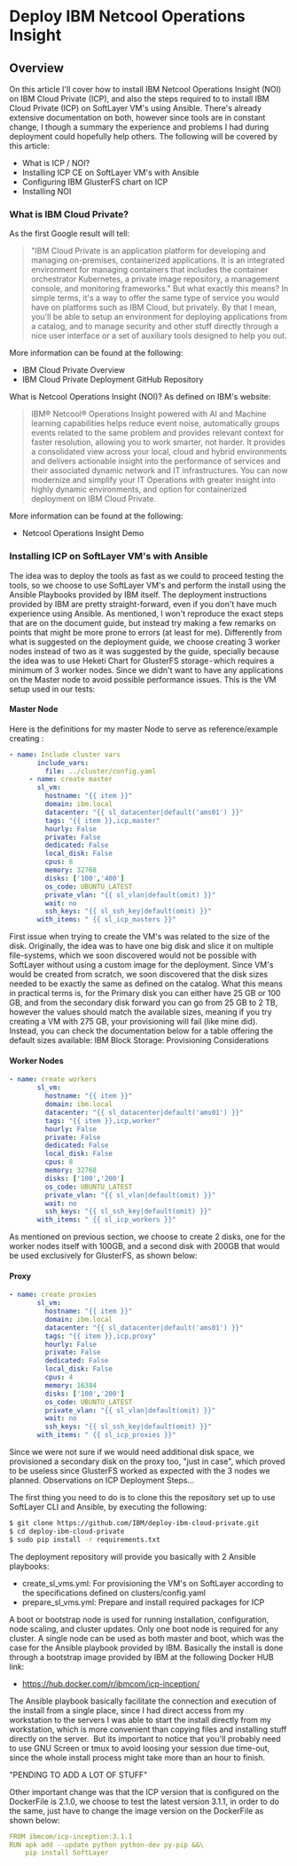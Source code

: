 # Deploy IBM Netcool Operations Insight

## Overview

On this article I'll cover how to install IBM Netcool Operations Insight (NOI) on IBM Cloud Private (ICP),  and also the steps required to to install IBM Cloud Private  (ICP) on SoftLayer VM's using Ansible.
There's already extensive documentation on both, however since tools are in constant change, I though a summary the experience and problems I had during deployment could hopefully help others.
The following will be covered by this article:

- What is ICP / NOI?
- Installing ICP CE on SoftLayer VM's with Ansible
- Configuring IBM GlusterFS chart on ICP
- Installing NOI

### What is IBM Cloud Private?

As the first Google result will tell:
>"IBM Cloud Private is an application platform for developing and managing on-premises, containerized applications. It is an integrated environment for managing containers that includes the container orchestrator Kubernetes, a private image repository, a management console, and monitoring frameworks."
But what exactly this means? In simple terms, it's a way to offer the same type of service you would have on platforms such as IBM Cloud, but privately.  By that I mean, you'll be able to setup an environment for deploying applications from a catalog, and to manage security and other stuff directly through a nice user interface or a set of auxiliary tools designed to help you out.

More information can be found at the following:

- IBM Cloud Private Overview
- IBM Cloud Private Deployment GitHub Repository

What is Netcool Operations Insight (NOI)?
As defined on IBM's website:
>IBM® Netcool® Operations Insight powered with AI and Machine learning capabilities helps reduce event noise, automatically groups events related to the same problem and provides relevant context for faster resolution, allowing you to work smarter, not harder. It provides a consolidated view across your local, cloud and hybrid environments and delivers actionable insight into the performance of services and their associated dynamic network and IT infrastructures. You can now modernize and simplify your IT Operations with greater insight into highly dynamic environments, and option for containerized deployment on IBM Cloud Private.

More information can be found at the following:

- Netcool Operations Insight Demo

### Installing ICP on SoftLayer VM's with Ansible

The idea was to deploy the tools as fast as we could to proceed testing the tools, so we choose to use SoftLayer VM's and perform the install using the Ansible Playbooks provided by IBM itself.
The deployment instructions provided by IBM are pretty straight-forward,  even if you don't have much experience using Ansible. As mentioned, I won't reproduce the exact steps that are on the document guide, but instead try making a few remarks on points that might be more prone to errors (at least for me).
Differently from what is suggested on the deployment guide, we choose creating 3 worker nodes instead of two as it was suggested by the guide, specially because the idea was to use Heketi Chart for GlusterFS storage - which requires a minimum of 3 worker nodes. Since we didn't want to have any applications on the Master node to avoid possible performance issues. This is the VM setup used in our tests:

#### Master Node

Here is the definitions for my master Node to serve as reference/example creating :

```yaml
- name: Include cluster vars
       include_vars:
         file: ../cluster/config.yaml
     - name: create master
       sl_vm:
         hostname: "{{ item }}"
         domain: ibm.local
         datacenter: "{{ sl_datacenter|default('ams01') }}"
         tags: "{{ item }},icp,master"
         hourly: False
         private: False
         dedicated: False
         local_disk: False
         cpus: 8
         memory: 32768
         disks: ['100','400']
         os_code: UBUNTU_LATEST
         private_vlan: "{{ sl_vlan|default(omit) }}"
         wait: no
         ssh_keys: "{{ sl_ssh_key|default(omit) }}"
       with_items: " {{ sl_icp_masters }}"
```

First issue when trying to create the VM's was related to the size of the disk. Originally, the idea was to have one big disk and slice it on multiple file-systems, which we soon discovered would not be possible with SoftLayer without using a custom image for the deployment.
Since VM's would be created from scratch, we soon discovered that the disk sizes needed to be exactly the same as defined on the catalog. What this means in practical terms is, for the Primary disk you can either have 25 GB or 100 GB, and from the secondary disk forward you can go from 25 GB to 2 TB, however the values should match the available sizes, meaning if you try creating a VM with 275 GB, your provisioning will fail (like mine did).
Instead, you can check the documentation below for a table offering the default sizes available:
IBM Block Storage: Provisioning Considerations

#### Worker Nodes

```yaml
- name: create workers
       sl_vm:
         hostname: "{{ item }}"
         domain: ibm.local
         datacenter: "{{ sl_datacenter|default('ams01') }}"
         tags: "{{ item }},icp,worker"
         hourly: False
         private: False
         dedicated: False
         local_disk: False
         cpus: 8
         memory: 32768
         disks: ['100','200']
         os_code: UBUNTU_LATEST
         private_vlan: "{{ sl_vlan|default(omit) }}"
         wait: no
         ssh_keys: "{{ sl_ssh_key|default(omit) }}"
       with_items: " {{ sl_icp_workers }}"
```

As mentioned on previous section, we choose to create 2 disks, one for the worker nodes itself with 100GB, and a second disk with 200GB that would be used exclusively for GlusterFS, as shown below:

#### Proxy

```yaml
- name: create proxies
       sl_vm:
         hostname: "{{ item }}"
         domain: ibm.local
         datacenter: "{{ sl_datacenter|default('ams01') }}"
         tags: "{{ item }},icp,proxy"
         hourly: False
         private: False
         dedicated: False
         local_disk: False
         cpus: 4
         memory: 16384
         disks: ['100','200']
         os_code: UBUNTU_LATEST
         private_vlan: "{{ sl_vlan|default(omit) }}"
         wait: no
         ssh_keys: "{{ sl_ssh_key|default(omit) }}"
       with_items: " {{ sl_icp_proxies }}"
```

Since we were not sure if we would need additional disk space, we provisioned a secondary disk on the proxy too, "just in case", which proved to be useless since GlusterFS worked as expected with the 3 nodes we planned.
Observations on ICP Deployment Steps…

The first thing you need to do is to clone this the repository set up to use SoftLayer CLI and Ansible, by executing the following:

```bash
$ git clone https://github.com/IBM/deploy-ibm-cloud-private.git
$ cd deploy-ibm-cloud-private
$ sudo pip install -r requirements.txt
```
The deployment repository will provide you basically with 2 Ansible playbooks:

- create_sl_vms.yml: For provisioning the VM's on SoftLayer according to the specifications defined on clusters/config.yaml
- prepare_sl_vms.yml: Prepare and install required packages for ICP

A boot or bootstrap node is used for running installation, configuration, node scaling, and cluster updates. Only one boot node is required for any cluster. A single node can be used as both master and boot, which was the case for the Ansible playbook provided by IBM.
Basically the install is done through a bootstrap image provided by IBM at the following Docker HUB link:

- https://hub.docker.com/r/ibmcom/icp-inception/

The Ansible playbook basically facilitate the connection and execution of the install from a single place, since I had direct access from my workstation to the servers I was able to start the install directly from my workstation, which is more convenient than copying files and installing stuff directly on the server. 
But its important to notice that you'll probably need to use GNU Screen or tmux to avoid loosing your session due time-out, since the whole install process might take more than an hour to finish.


"PENDING TO ADD A LOT OF STUFF"


Other important change was that the ICP version that is configured on the DockerFile is 2.1.0, we choose to test the latest version 3.1.1, in order to do the same, just have to change the image version on the DockerFile as shown below:

```yaml
FROM ibmcom/icp-inception:3.1.1 
RUN apk add --update python python-dev py-pip &&\
    pip install SoftLayer
```